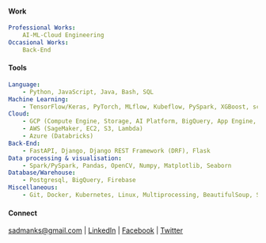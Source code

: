 #### Work

```yaml
Professional Works:
    AI-ML-Cloud Engineering
Occasional Works:
    Back-End
```
#### Tools
```yaml
Language: 
    - Python, JavaScript, Java, Bash, SQL
Machine Learning: 
    - TensorFlow/Keras, PyTorch, MLflow, Kubeflow, PySpark, XGBoost, scikit-learn, Detectron2
Cloud: 
    - GCP (Compute Engine, Storage, AI Platform, BigQuery, App Engine, Cloud Functions) 
    - AWS (SageMaker, EC2, S3, Lambda)
    - Azure (Databricks)
Back-End: 
    - FastAPI, Django, Django REST Framework (DRF), Flask
Data processing & visualisation: 
    - Spark/PySpark, Pandas, OpenCV, Numpy, Matplotlib, Seaborn
Database/Warehouse: 
    - Postgresql, BigQuery, Firebase
Miscellaneous: 
    - Git, Docker, Kubernetes, Linux, Multiprocessing, BeautifulSoup, Streamlit, Elasticsearch
```
#### Connect
sadmanks@gmail.com | 
[LinkedIn](https://www.linkedin.com/in/sksoumik) | [Facebook](https://www.facebook.com/sadmanks) | [Twitter](https://twitter.com/sksoumik)
